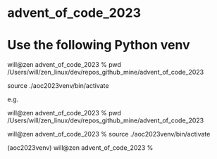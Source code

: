 # advent_of_code_2023

# Use the following Python venv

will@zen advent_of_code_2023 % pwd
/Users/will/zen_linux/dev/repos_github_mine/advent_of_code_2023

source ./aoc2023venv/bin/activate

e.g.

will@zen advent_of_code_2023 % pwd
/Users/will/zen_linux/dev/repos_github_mine/advent_of_code_2023

will@zen advent_of_code_2023 % source ./aoc2023venv/bin/activate


(aoc2023venv) will@zen advent_of_code_2023 %


